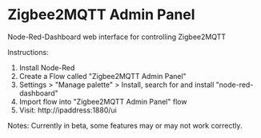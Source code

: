 # Zigbee2MQTT Admin Panel
Node-Red-Dashboard web interface for controlling Zigbee2MQTT

Instructions:

1) Install Node-Red
2) Create a Flow called "Zigbee2MQTT Admin Panel"
3) Settings > "Manage palette" > Install, search for and install "node-red-dashboard"
4) Import flow into "Zigbee2MQTT Admin Panel" flow
5) Visit: http://ipaddress:1880/ui

Notes:
Currently in beta, some features may or may not work correctly.
